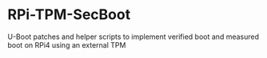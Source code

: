 # RPi-TPM-SecBoot
U-Boot patches and helper scripts to implement verified boot and measured boot on RPi4 using an external TPM

